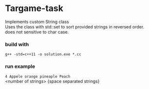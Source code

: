 # Targame-task
Implements custom String class\
Uses the class with std::set to sort provided strings in reversed order.\
does not sensitive to char case.

### build with
```g++ -std=c++11 -o solution.exe *.cc```

### run example
```4 Appele orange pineaple Peach```\
\<number of strings\> {space separated strings}
